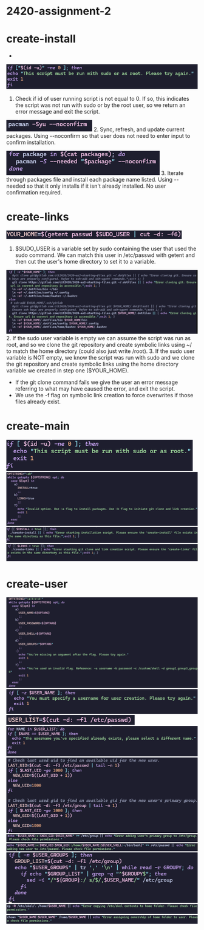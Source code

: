 # 2420-assignment-2





# create-install
* 
![](./Assets/install-1.png)
1. Check if id of user running script is not equal to 0. If so, this indicates the script was not run with sudo or by the root user, so we return an error message and exit the script.

![](./Assets/install-2.png)
2. Sync, refresh, and update current packages. Using --noconfirm so that user does not need to enter input to confirm installation.

![](./Assets/install-3.png)
3. Iterate through packages file and install each package name listed. Using --needed so that it only installs if it isn't already installed. No user confirmation required.

# create-links
![](./Assets/links-1.png)
1. $SUDO_USER is a variable set by sudo containing the user that used the sudo command. We can match this user in /etc/passwd with getent and then cut the user's home directory to set it to a variable.

![](./Assets/links-2.png)
2. If the sudo user variable is empty we can assume the script was run as root, and so we clone the git repository and create symbolic links using ~/ to match the home directory (could also just write /root).
3. If the sudo user variable is NOT empty, we know the script was run with sudo and we clone the git repository and create symbolic links using the home directory variable we created in step one ($YOUR_HOME).
* If the git clone command fails we give the user an error message referring to what may have caused the error, and exit the script.
* We use the -f flag on symbolic link creation to force overwrites if those files already exist.

# create-main
![](./Assets/main-1.png)
![](./Assets/main-2.png)
![](./Assets/main3.png)
![](./Assets/main4.png)

# create-user
![](./Assets/user-1.png)
![](./Assets/user-2.png)
![](./Assets/user-3.png)
![](./Assets/user-4.png)
![](./Assets/user-5.png)
![](./Assets/user-6.png)
![](./Assets/user-7.png)
![](./Assets/user-8.png)
![](./Assets/user-9.png)
![](./Assets/user-10.png)
